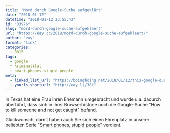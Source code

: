```yaml
---
title: "Mord durch Google-Suche aufgeklärt"
date: "2018-01-12"
datetime: "2018-01-12 23:55:43"
id: "33976"
slug: "mord-durch-google-suche-aufgeklaert"
url: "https://eay.cc/2018/mord-durch-google-suche-aufgeklaert/"
author: "eay"
format: "link"
categories:
  - 0815
tags:
  - google
  - kriminalitat
  - smart-phones-stupid-people
meta:
  - linked_list_url: "https://boingboing.net/2018/01/12/this-google-query-was-evidence.html"
  - yourls_shorturl: "http://eay.li/38k"
---
```


In Texas hat eine Frau ihren Ehemann umgebracht und wurde u.a. dadurch überführt, dass sich in ihrer Browserhistorie noch die Google-Suche "How to kill someone and not get caught" befand.

Glückwunsch, damit haben auch Sie sich einen Ehrenplatz in unserer beliebten Serie "[Smart phones, stupid people](https://eay.cc/tag/smart-phones-stupid-people/)" verdient.
